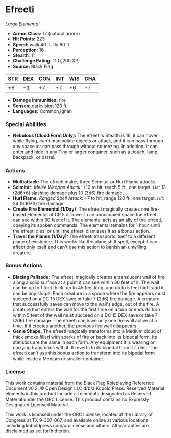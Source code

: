 # Efreeti

*Large* *Elemental*

- **Armor Class:** 17 (natural armor)
- **Hit Points:** 223 
- **Speed:** walk 40 ft. fly 60 ft.
- **Perception**: 16
- **Stealth**: 11
- **Challenge Rating:** 11 (7,200 XP)
- **Source:** Black Flag

| STR | DEX | CON | INT | WIS | CHA |
| --- | --- | --- | --- | --- | --- |
| +6 | +1 | +7 | +7 | +6 | +7 |

- **Damage Immunities:** fire
- **Senses:** darkvision 120 ft.
- **Languages:** Common,Ignan

### Special Abilities

- **Nebulous (Cloud Form Only):** The efreeti's Stealth is 16, it can hover while flying, can't manipulate objects or attack, and it can pass through any space air can pass through without squeezing. In addition, it can enter and hide in any Tiny or larger container, such as a pouch, lamp, backpack, or barrel.

### Actions

- **Multiattack:** The efreeti makes three Scimitar or Hurl Flame attacks.
- **Scimitar:** _Melee Weapon Attack:_ +10 to hit, reach 5 ft., one target. _Hit:_ 13 (2d6+6) slashing damage plus 10 (3d6) fire damage.
- **Hurl Flame:** _Ranged Spell Attack:_ +7 to hit, range 120 ft., one target. _Hit:_ 24 (6d6+3) fire damage.
- **Create Fire Elemental (1/Day):** The efreeti magically creates one fire-based Elemental of CR 5 or lower in an unoccupied space the efreeti can see within 30 feet of it. The elemental acts as an ally of the efreeti, obeying its spoken commands. The elemental remains for 1 hour, until the efreeti dies, or until the efreeti dismisses it as a bonus action.
- **Travel the Planes (1/Day):** The efreeti transports itself to a different plane of existence. This works like the plane shift spell, except it can affect only itself and can't use this action to banish an unwilling creature.

### Bonus Actions

- **Blazing Palisade:** The efreeti magically creates a translucent wall of fire along a solid surface at a point it can see within 30 feet of it. The wall can be up to 1 foot thick, up to 45 feet long, and up to 5 feet high, and it can be any shape. Each creature in a space where the fire appears must succeed on a DC 15 DEX save or take 7 (2d6) fire damage. A creature that successfully saves can move to the wall's edge, out of the fire. A creature that enters the wall for the first time on a turn or ends its turn within 5 feet of the wall must succeed on a DC 15 DEX save or take 7 (2d6) fire damage. The efreeti can have only one fire wall active at a time. If it creates another, the previous fire wall disappears.
- **Genie Shape:** The efreeti magically transforms into a Medium cloud of thick smoke filled with sparks of fire or back into its bipedal form. Its statistics are the same in each form. Any equipment it is wearing or carrying transforms with it. It reverts to its bipedal form if it dies. The efreeti can't use this bonus action to transform into its bipedal form while inside a Medium or smaller container.


### License

This work contains material from the Black Flag Roleplaying Reference Document v0.2, © Open Design LLC d/b/a Kobold Press. Reserved Material elements in this product include all elements designated as Reserved Material under the ORC License. This product contains no Expressly Designated Licensed Material.

This work is licensed under the ORC License, located at the Library of Congress at TX 9-307-067, and available online at various locations including koboldpress.com/orclicense and others. All warranties are disclaimed as set forth therein.
